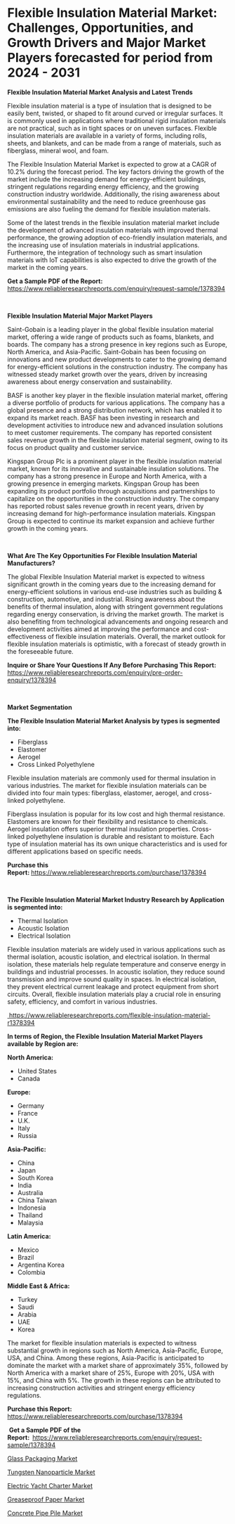 <p><h1>Flexible Insulation Material Market: Challenges, Opportunities, and Growth Drivers and Major Market Players forecasted for period from 2024 - 2031</h1></p><p><strong>Flexible Insulation Material Market Analysis and Latest Trends</strong></p>
<p><p>Flexible insulation material is a type of insulation that is designed to be easily bent, twisted, or shaped to fit around curved or irregular surfaces. It is commonly used in applications where traditional rigid insulation materials are not practical, such as in tight spaces or on uneven surfaces. Flexible insulation materials are available in a variety of forms, including rolls, sheets, and blankets, and can be made from a range of materials, such as fiberglass, mineral wool, and foam.</p><p>The Flexible Insulation Material Market is expected to grow at a CAGR of 10.2% during the forecast period. The key factors driving the growth of the market include the increasing demand for energy-efficient buildings, stringent regulations regarding energy efficiency, and the growing construction industry worldwide. Additionally, the rising awareness about environmental sustainability and the need to reduce greenhouse gas emissions are also fueling the demand for flexible insulation materials.</p><p>Some of the latest trends in the flexible insulation material market include the development of advanced insulation materials with improved thermal performance, the growing adoption of eco-friendly insulation materials, and the increasing use of insulation materials in industrial applications. Furthermore, the integration of technology such as smart insulation materials with IoT capabilities is also expected to drive the growth of the market in the coming years.</p></p>
<p><strong>Get a Sample PDF of the Report:&nbsp;</strong> <a href="https://www.reliableresearchreports.com/enquiry/request-sample/1378394">https://www.reliableresearchreports.com/enquiry/request-sample/1378394</a></p>
<p>&nbsp;</p>
<p><strong>Flexible Insulation Material Major Market Players</strong></p>
<p><p>Saint-Gobain is a leading player in the global flexible insulation material market, offering a wide range of products such as foams, blankets, and boards. The company has a strong presence in key regions such as Europe, North America, and Asia-Pacific. Saint-Gobain has been focusing on innovations and new product developments to cater to the growing demand for energy-efficient solutions in the construction industry. The company has witnessed steady market growth over the years, driven by increasing awareness about energy conservation and sustainability.</p><p>BASF is another key player in the flexible insulation material market, offering a diverse portfolio of products for various applications. The company has a global presence and a strong distribution network, which has enabled it to expand its market reach. BASF has been investing in research and development activities to introduce new and advanced insulation solutions to meet customer requirements. The company has reported consistent sales revenue growth in the flexible insulation material segment, owing to its focus on product quality and customer service.</p><p>Kingspan Group Plc is a prominent player in the flexible insulation material market, known for its innovative and sustainable insulation solutions. The company has a strong presence in Europe and North America, with a growing presence in emerging markets. Kingspan Group has been expanding its product portfolio through acquisitions and partnerships to capitalize on the opportunities in the construction industry. The company has reported robust sales revenue growth in recent years, driven by increasing demand for high-performance insulation materials. Kingspan Group is expected to continue its market expansion and achieve further growth in the coming years.</p></p>
<p>&nbsp;</p>
<p><strong>What Are The Key Opportunities For Flexible Insulation Material Manufacturers?</strong></p>
<p><p>The global Flexible Insulation Material market is expected to witness significant growth in the coming years due to the increasing demand for energy-efficient solutions in various end-use industries such as building & construction, automotive, and industrial. Rising awareness about the benefits of thermal insulation, along with stringent government regulations regarding energy conservation, is driving the market growth. The market is also benefiting from technological advancements and ongoing research and development activities aimed at improving the performance and cost-effectiveness of flexible insulation materials. Overall, the market outlook for flexible insulation materials is optimistic, with a forecast of steady growth in the foreseeable future.</p></p>
<p><strong>Inquire or Share Your Questions If Any Before Purchasing This Report:</strong> <a href="https://www.reliableresearchreports.com/enquiry/pre-order-enquiry/1378394">https://www.reliableresearchreports.com/enquiry/pre-order-enquiry/1378394</a></p>
<p>&nbsp;</p>
<p><strong>Market Segmentation</strong></p>
<p><strong>The Flexible Insulation Material Market Analysis by types is segmented into:</strong></p>
<p><ul><li>Fiberglass</li><li>Elastomer</li><li>Aerogel</li><li>Cross Linked Polyethylene</li></ul></p>
<p><p>Flexible insulation materials are commonly used for thermal insulation in various industries. The market for flexible insulation materials can be divided into four main types: fiberglass, elastomer, aerogel, and cross-linked polyethylene. </p><p>Fiberglass insulation is popular for its low cost and high thermal resistance. Elastomers are known for their flexibility and resistance to chemicals. Aerogel insulation offers superior thermal insulation properties. Cross-linked polyethylene insulation is durable and resistant to moisture. Each type of insulation material has its own unique characteristics and is used for different applications based on specific needs.</p></p>
<p><strong>Purchase this Report:&nbsp;</strong><a href="https://www.reliableresearchreports.com/purchase/1378394">https://www.reliableresearchreports.com/purchase/1378394</a></p>
<p>&nbsp;</p>
<p><strong>The Flexible Insulation Material Market Industry Research by Application is segmented into:</strong></p>
<p><ul><li>Thermal Isolation</li><li>Acoustic Isolation</li><li>Electrical Isolation</li></ul></p>
<p><p>Flexible insulation materials are widely used in various applications such as thermal isolation, acoustic isolation, and electrical isolation. In thermal isolation, these materials help regulate temperature and conserve energy in buildings and industrial processes. In acoustic isolation, they reduce sound transmission and improve sound quality in spaces. In electrical isolation, they prevent electrical current leakage and protect equipment from short circuits. Overall, flexible insulation materials play a crucial role in ensuring safety, efficiency, and comfort in various industries.</p></p>
<p><a href="https://www.reliableresearchreports.com/flexible-insulation-material-r1378394">&nbsp;https://www.reliableresearchreports.com/flexible-insulation-material-r1378394</a></p>
<p><strong>In terms of Region, the Flexible Insulation Material Market Players available by Region are:</strong></p>
<p>
    <p> <strong> North America: </strong>
        <ul>
            <li>United States</li>
            <li>Canada</li>
        </ul>
        </p> 
    <p> <strong> Europe: </strong>
        <ul>
            <li>Germany</li>
            <li>France</li>
            <li>U.K.</li>
            <li>Italy</li>
            <li>Russia</li>
        </ul>
        </p> 
    <p> <strong> Asia-Pacific: </strong>
        <ul>
            <li>China</li>
            <li>Japan</li>
            <li>South Korea</li>
            <li>India</li>
            <li>Australia</li>
            <li>China Taiwan</li>
            <li>Indonesia</li>
            <li>Thailand</li>
            <li>Malaysia</li>
        </ul>
        </p> 
    <p> <strong> Latin America: </strong>
        <ul>
            <li>Mexico</li>
            <li>Brazil</li>
            <li>Argentina Korea</li>
            <li>Colombia</li>
        </ul>
        </p> 
    <p> <strong> Middle East & Africa: </strong>
        <ul>
            <li>Turkey</li>
            <li>Saudi</li>
            <li>Arabia</li>
            <li>UAE</li>
            <li>Korea</li>
        </ul>
    </p>
    </p>
<p><p>The market for flexible insulation materials is expected to witness substantial growth in regions such as North America, Asia-Pacific, Europe, USA, and China. Among these regions, Asia-Pacific is anticipated to dominate the market with a market share of approximately 35%, followed by North America with a market share of 25%, Europe with 20%, USA with 15%, and China with 5%. The growth in these regions can be attributed to increasing construction activities and stringent energy efficiency regulations.</p></p>
<p><strong>Purchase this Report: </strong><a href="https://www.reliableresearchreports.com/purchase/1378394">https://www.reliableresearchreports.com/purchase/1378394</a></p>
<p>&nbsp;<strong>Get a Sample PDF of the Report:&nbsp;&nbsp;</strong><a href="https://www.reliableresearchreports.com/enquiry/request-sample/1378394">https://www.reliableresearchreports.com/enquiry/request-sample/1378394</a></p>
<p><strong></strong></p>
<p><p><a href="https://issuu.com/reportprime-2/docs/glass-packaging-market-size-2030.pptx">Glass Packaging Market</a></p><p><a href="https://www.linkedin.com/pulse/strategic-insights-global-tungsten-nanoparticle-market-trends-oemhf">Tungsten Nanoparticle Market</a></p><p><a href="https://medium.com/@susanwest38/electric-yacht-charter-market-size-growth-trends-statistics-forecasts-2024-2031-4cba841f7a14">Electric Yacht Charter Market</a></p><p><a href="https://issuu.com/reportprime-2/docs/greaseproof-paper-market-size-2030.pptx">Greaseproof Paper Market</a></p><p><a href="https://www.linkedin.com/pulse/analyzing-concrete-pipe-pile-market-dynamics-growth-drivers-omylf">Concrete Pipe Pile Market</a></p></p>